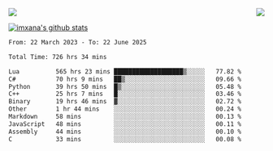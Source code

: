 <p>
  <a href="https://count.getloli.com/"><img src="https://count.getloli.com/get/@xana.readme?theme=moebooru-h"></a>
  <img src="https://weather-icon.journeyad.repl.co/@hangzhou?v=1" align="right">
</p>


<a href="https://github.com/imxana"><img align="center" src="https://github-readme-stats.vercel.app/api?username=imxana&show_icons=true&include_all_commits=true&hide_border=tru&custom_title=imxana%27s%20Github%20Stats" alt="imxana's github stats" /></a> 

<!--START_SECTION:waka-->

```txt
From: 22 March 2023 - To: 22 June 2025

Total Time: 726 hrs 34 mins

Lua          565 hrs 23 mins ███████████████████▒░░░░░   77.82 %
C#           70 hrs 9 mins   ██▒░░░░░░░░░░░░░░░░░░░░░░   09.66 %
Python       39 hrs 50 mins  █▒░░░░░░░░░░░░░░░░░░░░░░░   05.48 %
C++          25 hrs 7 mins   █░░░░░░░░░░░░░░░░░░░░░░░░   03.46 %
Binary       19 hrs 46 mins  ▓░░░░░░░░░░░░░░░░░░░░░░░░   02.72 %
Other        1 hr 44 mins    ░░░░░░░░░░░░░░░░░░░░░░░░░   00.24 %
Markdown     58 mins         ░░░░░░░░░░░░░░░░░░░░░░░░░   00.13 %
JavaScript   48 mins         ░░░░░░░░░░░░░░░░░░░░░░░░░   00.11 %
Assembly     44 mins         ░░░░░░░░░░░░░░░░░░░░░░░░░   00.10 %
C            33 mins         ░░░░░░░░░░░░░░░░░░░░░░░░░   00.08 %
```

<!--END_SECTION:waka-->
